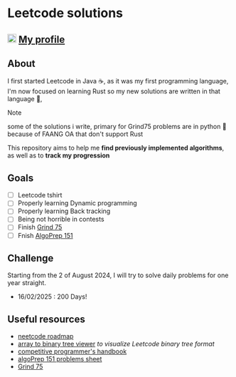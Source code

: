 # Leetcode solutions
## <img src="https://zupimages.net/up/21/08/l0ho.png" width="20" height="20">  [My profile](https://leetcode.com/dirdr/)
## About
I first started Leetcode in Java ☕️, as it was my first programming language, I'm now focused on learning Rust so my new solutions are written in that language 🦀,

> [!note]
> some of the solutions i write, primary for Grind75 problems are in python 🐍 because of FAANG OA that don't support Rust

This repository aims to help me **find previously implemented algorithms**, as well as to **track my progression**

## Goals
- [ ] Leetcode tshirt
- [ ] Properly learning Dynamic programming
- [ ] Properly learning Back tracking
- [ ] Being not horrible in contests
- [ ] Finish [Grind 75](https://www.techinterviewhandbook.org/grind75/)
- [ ] Fnish [AlgoPrep 151](https://docs.google.com/spreadsheets/d/1kyHfGGaLTzWspcqMUUS5Httmip7t8LJB0P-uPrRLGos/edit)

## Challenge
Starting from the 2 of August 2024, I will try to solve daily problems for one year straight.
- 16/02/2025 : 200 Days!

## Useful resources
- [neetcode roadmap](https://neetcode.io/roadmap)
- [array to binary tree viewer](https://eniac00.github.io/btv/) _to visualize Leetcode binary tree format_
- [competitive programmer's handbook](https://cses.fi/book/book.pdf)
- [algoPrep 151 problems sheet](https://docs.google.com/spreadsheets/d/1kyHfGGaLTzWspcqMUUS5Httmip7t8LJB0P-uPrRLGos/edit#gid=0)
- [Grind 75](https://www.techinterviewhandbook.org/grind75/)
